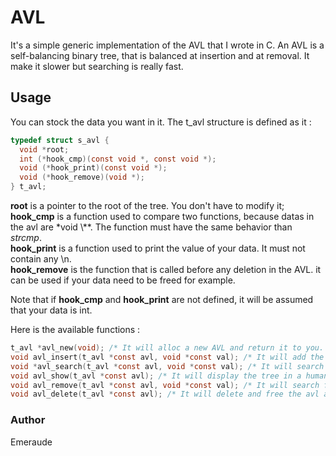 # AVL

It's a simple generic implementation of the AVL that I wrote in C. An AVL is a self-balancing binary tree, that is balanced at insertion and at removal. It make it slower but searching is really fast.

## Usage

You can stock the data you want in it. The t_avl structure is defined as it :

```C
typedef struct s_avl {
  void *root;
  int (*hook_cmp)(const void *, const void *);
  void (*hook_print)(const void *);
  void (*hook_remove)(void *);
} t_avl;
```

**root** is a pointer to the root of the tree. You don't have to modify it;  
**hook_cmp** is a function used to compare two functions, because datas in the avl are *void \\**. The function must have the same behavior than *strcmp*.  
**hook_print** is a function used to print the value of your data. It must not contain any \n.  
**hook_remove** is the function that is called before any deletion in the AVL. it can be used if your data need to be freed for example.

Note that if **hook_cmp** and **hook_print** are not defined, it will be assumed that your data is int.

Here is the available functions :

```C
t_avl *avl_new(void); /* It will alloc a new AVL and return it to you. The returned pointer has to be sent to avl_delete and must be verified. */
void avl_insert(t_avl *const avl, void *const val); /* It will add the data val in the avl, using the hook_cmp defined above */
void *avl_search(t_avl *const avl, void *const val); /* It will search for the data val and return the found data. It is usefull when that you search is not exactly what you store in your tree (a hash-table or a strucure for example)  */
void avl_show(t_avl *const avl); /* It will display the tree in a human readable format, using the hook_print defined above */
void avl_remove(t_avl *const avl, void *const val); /* It will search for the data val and remove it from the tree. */
void avl_delete(t_avl *const avl); /* It will delete and free the avl and all his data */
```

### Author

Emeraude
